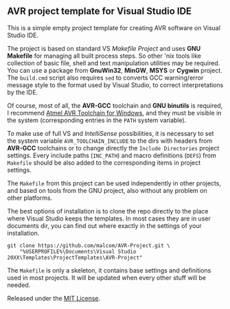 ## AVR project template for Visual Studio IDE

This is a simple empty project template for creating AVR software on Visual
Studio IDE.

The project is based on standard VS *Makefile Project* and uses **GNU Makefile**
for managing all built process steps. So other 'nix tools like collection of
basic file, shell and text manipulation utilities may be required. You can use
a package from **GnuWin32**, **MinGW**, **MSYS** or **Cygwin** project.
The `build.cmd` script also requires `sed` to converts GCC warning/error message
style to the format used by Visual Studio, to correct interpretations by the IDE.

Of course, most of all, the **AVR-GCC** toolchain and **GNU binutils** is
required, I recommend [Atmel AVR Toolchain for Windows](http://www.atmel.com/tools/ATMELAVRTOOLCHAINFORWINDOWS.aspx),
and they must be visible in the system (corresponding entries in the `PATH`
system variable).

To make use of full VS and *IntelliSense* possibilities, it is necessary to set
the system variable `AVR_TOOLCHAIN_INCLUDE` to the dirs with headers from
**AVR-GCC** toolchains or to change directly the `Include Directories` project
settings. Every include paths (`INC_PATH`) and macro definitions (`DEFS`) from
`Makefile` should be also added to the corresponding items in project settings.

The `Makefile` from this project can be used independently in other projects,
and based on tools from the GNU project, also without any problem on other
platforms.

The best options of installation is to clone the repo directly to the place
where Visual Studio keeps the templates. In most cases they are in user
documents dir, you can find out where exactly in the settings of your
installation.

```
git clone https://github.com/malcom/AVR-Project.git \
	"%USERPROFILE%\Documents\Visual Studio 20XX\Templates\ProjectTemplates\AVR-Project"
```

The `Makefile` is only a skeleton, it contains base settings and definitions
used in most projects. It will be updated when every other stuff will be needed.

Released under the [MIT License](http://opensource.org/licenses/MIT).
